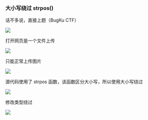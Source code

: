 ### 大小写绕过 strpos()

话不多说，直接上题（BugKu CTF）

![](https://pic1.imgdb.cn/item/67b09fb0d0e0a243d4ffae49.jpg)

打开网页是一个文件上传

![](https://pic1.imgdb.cn/item/67b09fc8d0e0a243d4ffae57.jpg)

只能正常上传图片

![](https://pic1.imgdb.cn/item/67b09fded0e0a243d4ffae6b.jpg)

源代码使用了 strpos 函数，该函数区分大小写，所以使用大小写绕过

![](https://pic1.imgdb.cn/item/67b09ff5d0e0a243d4ffae7b.jpg)

修改类型绕过

![](https://pic1.imgdb.cn/item/67b0a006d0e0a243d4ffae88.jpg)